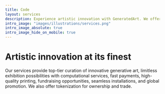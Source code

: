 ```yaml
---
title: Code
layout: services
description: Experience artistic innovation with GeneratedArt. We offer top-tier curation of generative art, limitless exhibition possibilities, seamless installations, and global promotion. Benefit from our fast payments, high-quality printing, fundraising opportunities, and tokenization for ownership and trade. Explore the future of art with us.
intro_image: "images/illustrations/services.png"
intro_image_absolute: true
intro_image_hide_on_mobile: true
---
```


# Artistic innovation at its finest

Our services provide top-tier curation of innovative generative art, limitless exhibition possibilities with computational services, fast payments, high-quality printing, fundraising opportunities, seamless installations, and global promotion. We also offer tokenization for ownership and trade.
